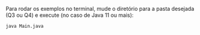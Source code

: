 Para rodar os exemplos no terminal,
mude o diretório para a pasta desejada (Q3 ou Q4)
e execute (no caso de Java 11 ou mais):

`java Main.java`